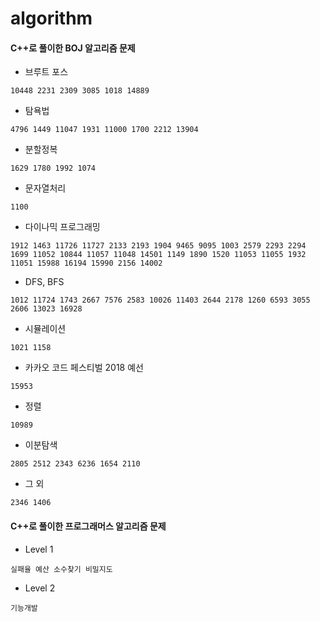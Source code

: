 # algorithm 
#### C++로 풀이한 BOJ 알고리즘 문제
* 브루트 포스
```
10448 2231 2309 3085 1018 14889

```
* 탐욕법
```
4796 1449 11047 1931 11000 1700 2212 13904
```
* 분할정복
```
1629 1780 1992 1074
```
* 문자열처리
```
1100
```
* 다이나믹 프로그래밍
```
1912 1463 11726 11727 2133 2193 1904 9465 9095 1003 2579 2293 2294 1699 11052 10844 11057 11048 14501 1149 1890 1520 11053 11055 1932 11051 15988 16194 15990 2156 14002
```
* DFS, BFS
```
1012 11724 1743 2667 7576 2583 10026 11403 2644 2178 1260 6593 3055 2606 13023 16928
```
* 시뮬레이션
```
1021 1158
```
* 카카오 코드 페스티벌 2018 예선
```
15953
```
* 정렬
```
10989
```
* 이분탐색
```
2805 2512 2343 6236 1654 2110
```
* 그 외
```
2346 1406
```
#### C++로 풀이한 프로그래머스 알고리즘 문제
* Level 1
```
실패율 예산 소수찾기 비밀지도

```
* Level 2
```
기능개발

```